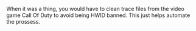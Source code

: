 When it was a thing, you would have to clean trace files from the video game Call Of Duty to avoid being HWID banned. This just helps automate the prossess.
